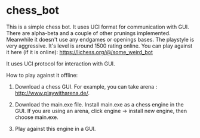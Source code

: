 # chess_bot
This is a simple chess bot. It uses UCI format for communication with GUI. There are alpha-beta and a couple of other prunings implemented. Meanwhile it doesn't use any endgames or openings bases. The playstyle is very aggressive. It's level is around 1500 rating online. You can play against it here (if it is online): https://lichess.org/@/some_weird_bot

It uses UCI protocol for interaction with GUI.

How to play against it offline:

1. Download a chess GUI. For example, you can take arena : http://www.playwitharena.de/.

2. Download the main.exe file. Install main.exe as a chess engine in the GUI. If you are using an arena, click engine -> install new engine, then choose main.exe.

3. Play against this engine in a GUI.
